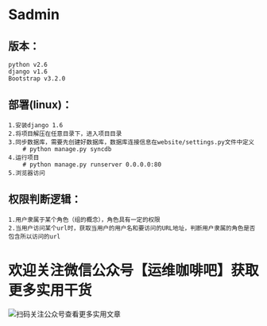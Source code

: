 # Sadmin

## 版本：
    python v2.6
    django v1.6
    Bootstrap v3.2.0
	
## 部署(linux)：
	1.安装django 1.6
	2.将项目解压在任意目录下，进入项目目录
	3.同步数据库，需要先创建好数据库，数据库连接信息在website/settings.py文件中定义
		# python manage.py syncdb
	4.运行项目
		# python manage.py runserver 0.0.0.0:80
	5.浏览器访问
	
## 权限判断逻辑：
	1.用户隶属于某个角色（组的概念），角色具有一定的权限
	2.当用户访问某个url时，获取当用户的用户名和要访问的URL地址，判断用户隶属的角色是否包含所以访问的url

# 欢迎关注微信公众号【运维咖啡吧】获取更多实用干货
![扫码关注公众号查看更多实用文章](https://oscimg.oschina.net/oscnet/d4896ab238b313ec64ff477d380cd5a0e78.jpg)
